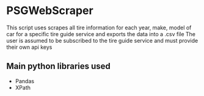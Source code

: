 # PSGWebScraper

This script uses scrapes all tire information for each year, make, model of car for a specific tire guide service and exports  the data into a .csv file
The user is assumed to be subscribed to the tire guide service and must provide their own api keys

## Main python libraries used
* Pandas
* XPath
